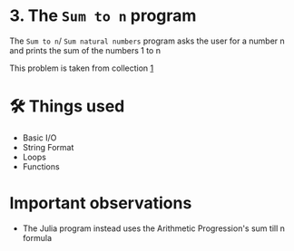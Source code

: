 # 3. The `Sum to n` program
The `Sum to n`/ `Sum natural numbers` program asks the user for a number n and prints the sum of the numbers 1 to n

This problem is taken from collection [1](https://github.com/harishtpj/Project-Unikode/blob/master/README.md#%E2%84%B9-about)

# 🛠 Things used
- Basic I/O
- String Format
- Loops
- Functions


# Important observations
- The Julia program instead uses the Arithmetic Progression's sum till n formula